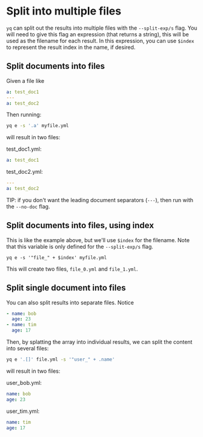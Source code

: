 # Split into multiple files

`yq` can split out the results into multiple files with the `--split-exp/s` flag. You will need to give this flag an expression (that returns a string), this will be used as the filename for each result. In this expression, you can use `$index` to represent the result index in the name, if desired.

## Split documents into files

Given a file like

```yaml
a: test_doc1
--- 
a: test_doc2
```

Then running:

```bash
yq e -s '.a' myfile.yml
```

will result in two files:

test\_doc1.yml:

```yaml
a: test_doc1
```

test\_doc2.yml:

```yaml
---
a: test_doc2
```

TIP: if you don't want the leading document separators (`---`), then run with the `--no-doc` flag.

## Split documents into files, using index

This is like the example above, but we'll use `$index` for the filename. Note that this variable is only defined for the `--split-exp/s` flag.

```
yq e -s '"file_" + $index' myfile.yml
```

This will create two files, `file_0.yml` and `file_1.yml`.

## Split single document into files

You can also split results into separate files. Notice

```yaml
- name: bob
  age: 23
- name: tim
  age: 17
```

Then, by splatting the array into individual results, we can split the content into several files:

```bash
yq e '.[]' file.yml -s '"user_" + .name'
```

will result in two files:

user\_bob.yml:

```yaml
name: bob
age: 23
```

user\_tim.yml:

```yaml
name: tim
age: 17
```

